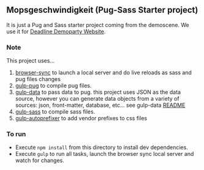 ## Mopsgeschwindigkeit (Pug-Sass Starter project)

It is just a Pug and Sass starter project coming from the demoscene. We use it for [Deadline Demoparty Website](http://deadline.untergrund.net).

### Note
This project uses...

1. [browser-sync](https://github.com/browsersync/browser-sync) to launch a local server and do live reloads as sass and pug files changes
2. [gulp-pug](https://github.com/jamen/gulp-pug) to compile pug files.
3. [gulp-data](https://github.com/colynb/gulp-data) to pass data to pug. this project uses JSON as the data source, however you can generate data objects from a variety of sources: json, front-matter, database, etc... see gulp-data [README](https://github.com/colynb/gulp-data)
4. [gulp-sass](https://github.com/dlmanning/gulp-sass) to compile sass files.
5. [gulp-autoprefixer](https://github.com/sindresorhus/gulp-autoprefixer) to add vendor prefixes to css files

### To run
- Execute `npm install` from this directory to install dev dependencies.
- Execute `gulp` to run all tasks, launch the browser sync local server and watch for changes.

[travis-url]: https://travis-ci.org/azemoh/gulp-pug-sass-seed
[travis-image]: https://travis-ci.org/azemoh/gulp-pug-sass-seed.svg
